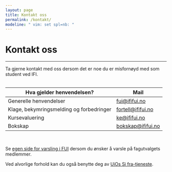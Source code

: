```yaml
---
layout: page
title: Kontakt oss
permalink: /kontakt/
modeline: " vim: set spl=nb: "
---
```


# Kontakt oss

---

Ta gjerne kontakt med oss dersom det er noe du er misfornøyd med som student ved IFI.
<br><br>

<table class="table">
  <thead>
    <tr>
      <th scope="col">Hva gjelder henvendelsen?</th>
      <th scope="col">Mail</th>
    </tr>
  </thead>
  <tbody>
    <tr>
      <td>Generelle henvendelser</td>
      <td><a href="mailto:fui@ififui.no">fui@ififui.no</a></td>
    </tr>
    <tr>
      <td>Klage, bekymringsmelding og forbedringer</td>
      <td><a href="mailto:fortell@ififui.no">fortell@ififui.no</a></td>
    </tr>
    <tr>
      <td>Kursevaluering</td>
      <td><a href="mailto:ke@ififui.no">ke@ififui.no</a></td>
    </tr>
    <tr>
      <td>Bokskap</td>
      <td><a href="mailto:bokskap@ififui.no">bokskap@ififui.no</a></td>
    </tr>
  </tbody>
</table>
<br>

<!-- Hvis du har noen andre generelle tilbakemeldinger, klager, ris eller ros, kan du skrive det anonymt på [denne lenken](https://response.questback.com/questback/fuiklager/).
<br> -->

Se [egen side for varsling i FUI](/varling) dersom du ønsker å varsle på fagutvalgets medlemmer.

Ved alvorlige forhold kan du også benytte deg av [UiOs Si fra-tjeneste](https://www.uio.no/studier/kontakt/si-fra/).
